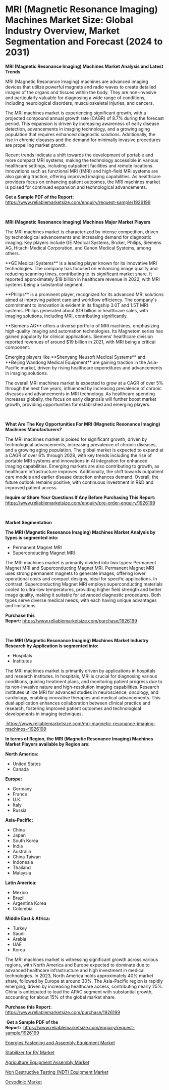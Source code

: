 <p><h1>MRI (Magnetic Resonance Imaging) Machines Market Size: Global Industry Overview, Market Segmentation and Forecast (2024 to 2031)</h1></p><p><strong>MRI (Magnetic Resonance Imaging) Machines Market Analysis and Latest Trends</strong></p>
<p><p>MRI (Magnetic Resonance Imaging) machines are advanced imaging devices that utilize powerful magnets and radio waves to create detailed images of the organs and tissues within the body. They are non-invasive and particularly valuable for diagnosing a wide range of conditions, including neurological disorders, musculoskeletal injuries, and cancers.</p><p>The MRI machines market is experiencing significant growth, with a projected compound annual growth rate (CAGR) of 8.7% during the forecast period. This expansion is driven by increasing awareness of early disease detection, advancements in imaging technology, and a growing aging population that requires enhanced diagnostic solutions. Additionally, the rise in chronic diseases and the demand for minimally invasive procedures are propelling market growth.</p><p>Recent trends indicate a shift towards the development of portable and more compact MRI systems, making the technology accessible in various healthcare settings, including outpatient facilities and remote locations. Innovations such as functional MRI (fMRI) and high-field MRI systems are also gaining traction, offering improved imaging capabilities. As healthcare providers focus on enhancing patient outcomes, the MRI machines market is poised for continued expansion and technological advancements.</p></p>
<p><strong>Get a Sample PDF of the Report:&nbsp;</strong> <a href="https://www.reliablemarketsize.com/enquiry/request-sample/1926199?utm_campaign=1286&utm_medium=2&utm_source=Github&utm_content=ia&utm_term=25102024&utm_id=mri-magnetic-resonance-imaging-machines">https://www.reliablemarketsize.com/enquiry/request-sample/1926199</a></p>
<p>&nbsp;</p>
<p><strong>MRI (Magnetic Resonance Imaging) Machines Major Market Players</strong></p>
<p><p>The MRI machines market is characterized by intense competition, driven by technological advancements and increasing demand for diagnostic imaging. Key players include GE Medical Systems, Bruker, Philips, Siemens AG, Hitachi Medical Corporation, and Canon Medical Systems, among others.</p><p>**GE Medical Systems** is a leading player known for its innovative MRI technologies. The company has focused on enhancing image quality and reducing scanning times, contributing to its significant market share. It reported approximately $19 billion in healthcare revenue in 2022, with MRI systems being a substantial segment.</p><p>**Philips** is a prominent player, recognized for its advanced MRI solutions aimed at improving patient care and workflow efficiency. The company's commitment to innovation is evident in its flagship 3.0T and 1.5T MRI systems. Philips generated about $19 billion in healthcare sales, with imaging solutions, including MRI, contributing significantly.</p><p>**Siemens AG** offers a diverse portfolio of MRI machines, emphasizing high-quality imaging and automation technologies. Its Magnetom series has gained popularity for clinical applications. Siemens’ healthcare division reported revenues of around $19 billion in 2021, with MRI being a critical component.</p><p>Emerging players like **Shenyang Neusoft Medical Systems** and **Beijing Wandong Medical Equipment** are gaining traction in the Asia-Pacific market, driven by rising healthcare expenditures and advancements in imaging solutions.</p><p>The overall MRI machines market is expected to grow at a CAGR of over 5% through the next five years, influenced by increasing prevalence of chronic diseases and advancements in MRI technology. As healthcare spending increases globally, the focus on early diagnosis will further boost market growth, providing opportunities for established and emerging players.</p></p>
<p>&nbsp;</p>
<p><strong>What Are The Key Opportunities For MRI (Magnetic Resonance Imaging) Machines Manufacturers?</strong></p>
<p><p>The MRI machines market is poised for significant growth, driven by technological advancements, increasing prevalence of chronic diseases, and a growing aging population. The global market is expected to expand at a CAGR of over 6% through 2028, with key trends including the rise of portable MRI systems and innovations in AI integration for enhanced imaging capabilities. Emerging markets are also contributing to growth, as healthcare infrastructure improves. Additionally, the shift towards outpatient care models and earlier disease detection enhances demand. Overall, the future outlook remains positive, with continuous investment in R&D and improved patient access.</p></p>
<p><strong>Inquire or Share Your Questions If Any Before Purchasing This Report:</strong> <a href="https://www.reliablemarketsize.com/enquiry/pre-order-enquiry/1926199?utm_campaign=1286&utm_medium=2&utm_source=Github&utm_content=ia&utm_term=25102024&utm_id=mri-magnetic-resonance-imaging-machines">https://www.reliablemarketsize.com/enquiry/pre-order-enquiry/1926199</a></p>
<p>&nbsp;</p>
<p><strong>Market Segmentation</strong></p>
<p><strong>The MRI (Magnetic Resonance Imaging) Machines Market Analysis by types is segmented into:</strong></p>
<p><ul><li>Permanent Magnet MRI</li><li>Superconducting Magnet MRI</li></ul></p>
<p><p>The MRI machines market is primarily divided into two types: Permanent Magnet MRI and Superconducting Magnet MRI. Permanent Magnet MRI uses strong permanent magnets to generate images, offering lower operational costs and compact designs, ideal for specific applications. In contrast, Superconducting Magnet MRI employs superconducting materials cooled to ultra-low temperatures, providing higher field strength and better image quality, making it suitable for advanced diagnostic procedures. Both types serve diverse medical needs, with each having unique advantages and limitations.</p></p>
<p><strong>Purchase this Report:&nbsp;</strong><a href="https://www.reliablemarketsize.com/purchase/1926199?utm_campaign=1286&utm_medium=2&utm_source=Github&utm_content=ia&utm_term=25102024&utm_id=mri-magnetic-resonance-imaging-machines">https://www.reliablemarketsize.com/purchase/1926199</a></p>
<p>&nbsp;</p>
<p><strong>The MRI (Magnetic Resonance Imaging) Machines Market Industry Research by Application is segmented into:</strong></p>
<p><ul><li>Hospitals</li><li>Institutes</li></ul></p>
<p><p>The MRI machines market is primarily driven by applications in hospitals and research institutes. In hospitals, MRI is crucial for diagnosing various conditions, guiding treatment plans, and monitoring patient progress due to its non-invasive nature and high-resolution imaging capabilities. Research institutes utilize MRI for advanced studies in neuroscience, oncology, and cardiology, enabling innovative therapies and medical advancements. This dual application enhances collaboration between clinical practice and research, fostering improved patient outcomes and technological developments in imaging techniques.</p></p>
<p><a href="https://www.reliablemarketsize.com/mri-magnetic-resonance-imaging-machines-r1926199?utm_campaign=1286&utm_medium=2&utm_source=Github&utm_content=ia&utm_term=25102024&utm_id=mri-magnetic-resonance-imaging-machines">&nbsp;https://www.reliablemarketsize.com/mri-magnetic-resonance-imaging-machines-r1926199</a></p>
<p><strong>In terms of Region, the MRI (Magnetic Resonance Imaging) Machines Market Players available by Region are:</strong></p>
<p>
    <p> <strong> North America: </strong>
        <ul>
            <li>United States</li>
            <li>Canada</li>
        </ul>
        </p> 
    <p> <strong> Europe: </strong>
        <ul>
            <li>Germany</li>
            <li>France</li>
            <li>U.K.</li>
            <li>Italy</li>
            <li>Russia</li>
        </ul>
        </p> 
    <p> <strong> Asia-Pacific: </strong>
        <ul>
            <li>China</li>
            <li>Japan</li>
            <li>South Korea</li>
            <li>India</li>
            <li>Australia</li>
            <li>China Taiwan</li>
            <li>Indonesia</li>
            <li>Thailand</li>
            <li>Malaysia</li>
        </ul>
        </p> 
    <p> <strong> Latin America: </strong>
        <ul>
            <li>Mexico</li>
            <li>Brazil</li>
            <li>Argentina Korea</li>
            <li>Colombia</li>
        </ul>
        </p> 
    <p> <strong> Middle East & Africa: </strong>
        <ul>
            <li>Turkey</li>
            <li>Saudi</li>
            <li>Arabia</li>
            <li>UAE</li>
            <li>Korea</li>
        </ul>
    </p>
    </p>
<p><p>The MRI machines market is witnessing significant growth across various regions, with North America and Europe expected to dominate due to advanced healthcare infrastructure and high investment in medical technologies. In 2023, North America holds approximately 40% market share, followed by Europe at around 30%. The Asia-Pacific region is rapidly emerging, driven by increasing healthcare access, contributing nearly 25%. China is anticipated to lead the APAC segment with substantial growth, accounting for about 15% of the global market share.</p></p>
<p><strong>Purchase this Report: </strong><a href="https://www.reliablemarketsize.com/purchase/1926199?utm_campaign=1286&utm_medium=2&utm_source=Github&utm_content=ia&utm_term=25102024&utm_id=mri-magnetic-resonance-imaging-machines">https://www.reliablemarketsize.com/purchase/1926199</a></p>
<p>&nbsp;<strong>Get a Sample PDF of the Report:&nbsp;&nbsp;</strong><a href="https://www.reliablemarketsize.com/enquiry/request-sample/1926199?utm_campaign=1286&utm_medium=2&utm_source=Github&utm_content=ia&utm_term=25102024&utm_id=mri-magnetic-resonance-imaging-machines">https://www.reliablemarketsize.com/enquiry/request-sample/1926199</a></p>
<p><strong></strong></p>
<p><p><a href="https://www.linkedin.com/pulse/energies-fastening-assembly-equipment-market-opportunities-vcske?utm_campaign=1286&utm_medium=2&utm_source=Github&utm_content=ia&utm_term=25102024&utm_id=mri-magnetic-resonance-imaging-machines">Energies Fastening and Assembly Equipment Market</a></p><p><a href="https://issuu.com/reportprime-2/docs/stabilizer-for-rv-market-size-2030._010f6008f63aa8?utm_campaign=1286&utm_medium=2&utm_source=Github&utm_content=ia&utm_term=25102024&utm_id=mri-magnetic-resonance-imaging-machines">Stabilizer for RV Market</a></p><p><a href="https://www.linkedin.com/pulse/agriculture-equipment-assembly-market-trends-detailed-study-az9qe?utm_campaign=1286&utm_medium=2&utm_source=Github&utm_content=ia&utm_term=25102024&utm_id=mri-magnetic-resonance-imaging-machines">Agriculture Equipment Assembly Market</a></p><p><a href="https://github.com/vimar16th/Market-Research-Report-List-6/blob/main/non-destructive-testing-ndt-equipment-market.md?utm_campaign=1286&utm_medium=2&utm_source=Github&utm_content=ia&utm_term=25102024&utm_id=mri-magnetic-resonance-imaging-machines">Non Destructive Testing (NDT) Equipment Market</a></p><p><a href="https://www.linkedin.com/pulse/ocyodinic-market-global-share-ranking-overall-sales-demand-forecast-tfzse?utm_campaign=1286&utm_medium=2&utm_source=Github&utm_content=ia&utm_term=25102024&utm_id=mri-magnetic-resonance-imaging-machines">Ocyodinic Market</a></p></p>